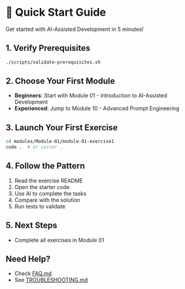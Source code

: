 # 🚀 Quick Start Guide

Get started with AI-Assisted Development in 5 minutes!

## 1. Verify Prerequisites
```bash
./scripts/validate-prerequisites.sh
```

## 2. Choose Your First Module
- **Beginners**: Start with Module 01 - Introduction to AI-Assisted Development
- **Experienced**: Jump to Module 10 - Advanced Prompt Engineering

## 3. Launch Your First Exercise
```bash
cd modules/Module-01/module-01-exercise1
code .  # or cursor .
```

## 4. Follow the Pattern
1. Read the exercise README
2. Open the starter code
3. Use AI to complete the tasks
4. Compare with the solution
5. Run tests to validate

## 5. Next Steps
- Complete all exercises in Module 01

## Need Help?
- Check [FAQ.md](./FAQ.md)
- See [TROUBLESHOOTING.md](./TROUBLESHOOTING.md)
